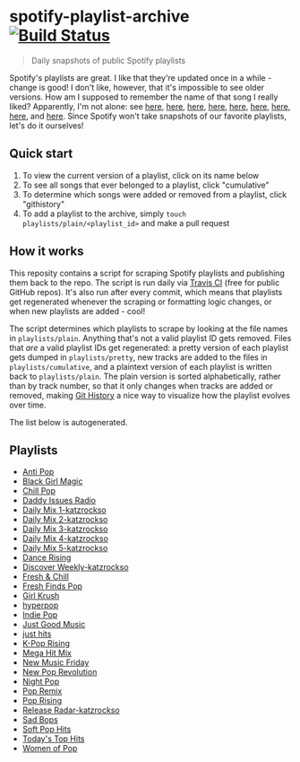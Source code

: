 # spotify-playlist-archive [![Build Status](https://travis-ci.com/mackorone/spotify-playlist-archive.svg?branch=master)](https://travis-ci.com/mackorone/spotify-playlist-archive)

> Daily snapshots of public Spotify playlists

Spotify's playlists are great. I like that they're updated once in a while -
change is good! I don't like, however, that it's impossible to see older
versions. How am I supposed to remember the name of that song I really liked?
Apparently, I'm not alone: see
[here](https://community.spotify.com/t5/Content-Questions/View-previous-versions-of-playlists/td-p/4400750),
[here](https://community.spotify.com/t5/Accounts/A-playlist-was-modified-Can-I-get-the-old-songs-back/td-p/1001889),
[here](https://community.spotify.com/t5/Content-Questions/Seeing-an-old-version-of-a-playlist/td-p/1318739),
[here](https://community.spotify.com/t5/Other-Partners-Web-Player-etc/Playlists-Is-there-any-way-to-recover-previous-versions-of-a/td-p/4726831),
[here](https://community.spotify.com/t5/Desktop-Mac/Find-Songs-of-old-versions-of-Spotify-Playlists/td-p/998504),
[here](https://community.spotify.com/t5/Closed-Ideas/Playlist-Versioning-History/idi-p/1133819),
[here](https://community.spotify.com/t5/Closed-Ideas/Playlist-History-Versioning/idi-p/1346418),
[here](https://community.spotify.com/t5/Closed-Ideas/Playlists-Playlist-History/idi-p/1816799),
and [here](https://community.spotify.com/t5/Live-Ideas/Playlists-Edit-History/idi-p/4573743).
Since Spotify won't take snapshots of our favorite playlists, let's do it ourselves!

## Quick start

1. To view the current version of a playlist, click on its name below
1. To see all songs that ever belonged to a playlist, click "cumulative"
1. To determine which songs were added or removed from a playlist, click "githistory"
1. To add a playlist to the archive, simply `touch playlists/plain/<playlist_id>` and make a pull request

## How it works

This reposity contains a script for scraping Spotify playlists and publishing
them back to the repo. The script is run daily via
[Travis CI](https://travis-ci.com/mackorone/spotify-playlist-archive)
(free for public GitHub repos). It's also run after every commit, which means
that playlists get regenerated whenever the scraping or formatting logic
changes, or when new playlists are added - cool!

The script determines which playlists to scrape by looking at the file names in
`playlists/plain`. Anything that's not a valid playlist ID gets removed. Files
that *are* a valid playlist IDs get regenerated: a pretty version of each
playlist gets dumped in `playlists/pretty`, new tracks are added to the
files in `playlists/cumulative`, and a plaintext version of each playlist is
written back to `playlists/plain`. The plain version is sorted alphabetically,
rather than by track number, so that it only changes when tracks are added or
removed, making [Git History](https://githistory.xyz/) a nice way to visualize
how the playlist evolves over time.

The list below is autogenerated.

## Playlists

- [Anti Pop](https://github.com/catzs/spotify-playlist-archive/blob/master/playlists/pretty/Anti%20Pop.md)
- [Black Girl Magic](https://github.com/catzs/spotify-playlist-archive/blob/master/playlists/pretty/Black%20Girl%20Magic.md)
- [Chill Pop](https://github.com/catzs/spotify-playlist-archive/blob/master/playlists/pretty/Chill%20Pop.md)
- [Daddy Issues Radio](https://github.com/catzs/spotify-playlist-archive/blob/master/playlists/pretty/Daddy%20Issues%20Radio.md)
- [Daily Mix 1-katzrockso](https://github.com/catzs/spotify-playlist-archive/blob/master/playlists/pretty/Daily%20Mix%201-katzrockso.md)
- [Daily Mix 2-katzrockso](https://github.com/catzs/spotify-playlist-archive/blob/master/playlists/pretty/Daily%20Mix%202-katzrockso.md)
- [Daily Mix 3-katzrockso](https://github.com/catzs/spotify-playlist-archive/blob/master/playlists/pretty/Daily%20Mix%203-katzrockso.md)
- [Daily Mix 4-katzrockso](https://github.com/catzs/spotify-playlist-archive/blob/master/playlists/pretty/Daily%20Mix%204-katzrockso.md)
- [Daily Mix 5-katzrockso](https://github.com/catzs/spotify-playlist-archive/blob/master/playlists/pretty/Daily%20Mix%205-katzrockso.md)
- [Dance Rising](https://github.com/catzs/spotify-playlist-archive/blob/master/playlists/pretty/Dance%20Rising.md)
- [Discover Weekly-katzrockso](https://github.com/catzs/spotify-playlist-archive/blob/master/playlists/pretty/Discover%20Weekly-katzrockso.md)
- [Fresh & Chill](https://github.com/catzs/spotify-playlist-archive/blob/master/playlists/pretty/Fresh%20&%20Chill.md)
- [Fresh Finds Pop](https://github.com/catzs/spotify-playlist-archive/blob/master/playlists/pretty/Fresh%20Finds%20Pop.md)
- [Girl Krush](https://github.com/catzs/spotify-playlist-archive/blob/master/playlists/pretty/Girl%20Krush.md)
- [hyperpop](https://github.com/catzs/spotify-playlist-archive/blob/master/playlists/pretty/hyperpop.md)
- [Indie Pop](https://github.com/catzs/spotify-playlist-archive/blob/master/playlists/pretty/Indie%20Pop.md)
- [Just Good Music](https://github.com/catzs/spotify-playlist-archive/blob/master/playlists/pretty/Just%20Good%20Music.md)
- [just hits](https://github.com/catzs/spotify-playlist-archive/blob/master/playlists/pretty/just%20hits.md)
- [K-Pop Rising](https://github.com/catzs/spotify-playlist-archive/blob/master/playlists/pretty/K-Pop%20Rising.md)
- [Mega Hit Mix](https://github.com/catzs/spotify-playlist-archive/blob/master/playlists/pretty/Mega%20Hit%20Mix.md)
- [New Music Friday](https://github.com/catzs/spotify-playlist-archive/blob/master/playlists/pretty/New%20Music%20Friday.md)
- [New Pop Revolution](https://github.com/catzs/spotify-playlist-archive/blob/master/playlists/pretty/New%20Pop%20Revolution.md)
- [Night Pop](https://github.com/catzs/spotify-playlist-archive/blob/master/playlists/pretty/Night%20Pop.md)
- [Pop Remix](https://github.com/catzs/spotify-playlist-archive/blob/master/playlists/pretty/Pop%20Remix.md)
- [Pop Rising](https://github.com/catzs/spotify-playlist-archive/blob/master/playlists/pretty/Pop%20Rising.md)
- [Release Radar-katzrockso](https://github.com/catzs/spotify-playlist-archive/blob/master/playlists/pretty/Release%20Radar-katzrockso.md)
- [Sad Bops](https://github.com/catzs/spotify-playlist-archive/blob/master/playlists/pretty/Sad%20Bops.md)
- [Soft Pop Hits](https://github.com/catzs/spotify-playlist-archive/blob/master/playlists/pretty/Soft%20Pop%20Hits.md)
- [Today's Top Hits](https://github.com/catzs/spotify-playlist-archive/blob/master/playlists/pretty/Today's%20Top%20Hits.md)
- [Women of Pop](https://github.com/catzs/spotify-playlist-archive/blob/master/playlists/pretty/Women%20of%20Pop.md)
